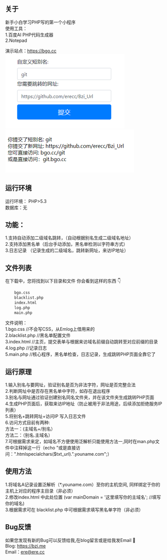 ## 关于
新手小白学习PHP写的第一个小程序</br>
使用工具：</br>
1.百度AI PHP代码生成器</br>
2.Notepad</br>

演示站点：https://bgo.cc </br>
![Example Image](images/bz_1.png)</br>
![Example Image](images/bz_2.png)</br>

## 运行环境
运行环境： PHP>5.3</br>
数据库：无</br>

## 功能：
1.支持自动添加二级域名跳转，（自动根据别名生成二级域名地址）</br>
2.支持添加黑名单（后台手动添加，黑名单检测以字符串方式）</br>
3.日志记录 （记录生成的二级域名，跳转新网址，来访IP地址）</br>

## 文件列表
在下载中，您将找到以下目录和文件  你会看到这样的东西 👇</br>
```
    bgo.css
    blacklist.php
    index.html
    log.php
    main.php
```
文件说明：</br>
   1.bgo.css         //不会写CSS，从Emlog上借用来的</br>
   2.blacklist.php  //黑名单配置文件</br>
   3.index.html    //主页，提交表单与根据来访域名前缀自动跳转至对应前缀的目录</br>
   4.log.php      //记录日志</br>
   5.main.php    //核心程序，黑名单检查，日志记录，生成跳转PHP页面全靠它了</br>
 ## 运行原理
   1.输入别名与要网址，验证别名是否为非法字符，网址是否完整合法</br>
   2.判断网址中是否存在黑名单中字符，如存在退出程序</br>
   3.别名与网址通过验证创建别名同名文件夹，并在该文件夹生成跳转PHP页面</br>
   4.生成PHP页面后，获取来访IP地址（防止被用于非法用途，后续添加拒绝服务IP列表）</br>
   5.将别名+跳转网址+访问IP 写入日志文件</br>
   6.访问方式目前有两种:</br>
     方法一：(主域名+/别名）</br>
     方法二：（别名.主域名）</br>
   7.可根据需求来定，如域名不方便使用泛解析只能使用方法一,同时在man.php文件中注释掉这一行（echo "或是直接访问：".htmlspecialchars($txt_url).".youname.com";）</br>
   
## 使用方法
   1.将域名A记录设置泛解析（*.youname.com）至你的主机空间, 同样绑定于你的主机上对应的程序主目录（非必须）</br>
   2.修改index.html 中此处位置 (var mainDomain = '这里填写你的主域名'; //填写你的域名) </br>
   3.根据需求可在 blacklist.php 中可根据需求填写黑名单字符（非必须）</br>
   
## Bug反馈
如果您发现有新的Bug可以反馈给我,在blog留言或是给我发Email 🎉</br>
  Blog: https://bzi.me</br>
 Email：ere@ere.cc</br>
